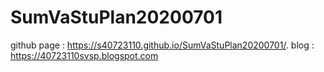 # SumVaStuPlan20200701
github page : https://s40723110.github.io/SumVaStuPlan20200701/.
blog : https://40723110svsp.blogspot.com
